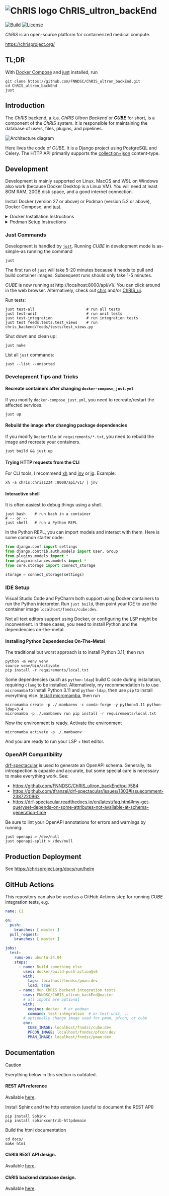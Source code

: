 # ![ChRIS logo](./docs/assets/logo_chris.png) ChRIS\_ultron\_backEnd

[![Build](https://github.com/FNNDSC/ChRIS_ultron_backEnd/actions/workflows/ci.yml/badge.svg)](https://github.com/FNNDSC/ChRIS_ultron_backEnd/actions/workflows/ci.yml)
[![License](https://img.shields.io/github/license/fnndsc/ChRIS_ultron_backEnd.svg)](./LICENSE)

_ChRIS_ is an open-source platform for containerized medical compute.

https://chrisproject.org/

## TL;DR

With [Docker Compose](https://docs.docker.com/compose/) and [just](https://just.systems/) installed, run

```shell
git clone https://github.com/FNNDSC/ChRIS_ultron_backEnd.git
cd ChRIS_ultron_backEnd
just
```

## Introduction

The _ChRIS_ backend, a.k.a. _ChRIS Ultron Backend_ or _**CUBE**_ for short,
is a component of the _ChRIS_ system. It is responsible for maintaining the database
of users, files, plugins, and pipelines.

<picture>
  <source media="(prefers-color-scheme: dark)" srcset="https://chrisproject.org/img/figures/ChRIS_architecture_dark.svg">
  <source media="(prefers-color-scheme: light)" srcset="https://chrisproject.org/img/figures/ChRIS_architecture.svg">
  <img alt="Architecture diagram" src="https://chrisproject.org/img/figures/ChRIS_architecture.svg">
</picture>

Here lives the code of _CUBE_. It is a Django project using PostgreSQL and Celery.
The HTTP API primarily supports the [collection+json](http://amundsen.com/media-types/collection/) content-type.

## Development

Development is mainly supported on Linux. MacOS and WSL on Windows also work (because Docker Desktop is a Linux VM). You will need at least 8GM RAM, 20GB disk space, and a good internet connection.

Install Docker (version 27 or above) or Podman (version 5.2 or above), Docker Compose, and [just](https://github.com/casey/just?tab=readme-ov-file#installation).

<details>
<summary>
Docker Installation Instructions
</summary>

- For MacOS and Windows, see: https://docs.docker.com/get-started/get-docker/
- For Linux, see: https://docs.docker.com/engine/install/

> [!CAUTION]
> On **Linux**, the official Docker Documentation will try to trick you into installing "Docker Desktop." Do not install "Docker Desktop." Look for "Docker Engine" instead.

> [!CAUTION]
> On **Ubuntu**, make sure you follow the instructions here: https://docs.docker.com/engine/install/ubuntu/. If you do not follow the instructions, Ubuntu will try to install Docker using snap, which will cause many problems.

</details>

<details>
<summary>
Podman Setup Instructions
</summary>

Rootless Podman is supported. You must install and configure Podman to use `docker-compose`, _not_ `podman-compose`. `podman-compose` is missing features, see issues [#575](https://github.com/containers/podman-compose/issues/575) and [#866](https://github.com/containers/podman-compose/issues/866).

A Podman daemon must be running, because _ChRIS_ runs containers of its own. To start the Podman daemon on Linux, run

```shell
systemctl --user start podman.service
```

If both Podman and Docker are installed, Podman will be used by default. A preference to use either Podman or Docker can be set by running

```shell
just prefer podman  # or
just prefer docker
```

With Podman, RabbitMQ might fail to start. Simply retry the command. See https://github.com/FNNDSC/ChRIS_ultron_backEnd/issues/573

</details>

### Just Commands

Development is handled by [`just`](https://just.systems).
Running _CUBE_ in development mode is as-simple-as running the command

```shell
just
```

The first run of `just` will take 5-20 minutes because it needs to pull and build container images. Subsequent runs should only take 1-5 minutes.

_CUBE_ is now running at http://localhost:8000/api/v1/. You can click around in the web browser. Alternatively, check out [chrs](https://chrisproject.org/docs/chrs) and/or [ChRIS\_ui](https://github.com/FNNDSC/ChRIS_ui).

Run tests:

```shell
just test-all                       # run all tests
just test-unit                      # run unit tests
just test-integration               # run integration tests
just test feeds.tests.test_views    # run chris_backend/feeds/tests/test_views.py
```

Shut down and clean up:

```shell
just nuke
```

List all `just` commands:

```shell
just --list --unsorted
```

### Development Tips and Tricks

#### Recreate containers after changing `docker-compose_just.yml`

If you modify `docker-compose_just.yml`, you need to recreate/restart the affected services.

```shell
just up
```

#### Rebuild the image after changing package dependencies

If you modify `Dockerfile` or `requirements/*.txt`, you need to rebuild the image and recreate your containers.

```shell
just build && just up
```

#### Trying HTTP requests from the CLI

For CLI tools, I recommend [xh](https://github.com/ducaale/xh) and [jnv](https://github.com/ynqa/jnv) or [jq](https://jqlang.github.io/jq/). Example:

```shell
xh -a chris:chris1234 :8000/api/v1/ | jnv
```

#### Interactive shell

It is often easiest to debug things using a shell.

```shell
just bash    # run bash in a container
# -- or --
just shell   # run a Python REPL
```

In the Python REPL, you can import models and interact with them. Here is some common starter code:

```python
from django.conf import settings
from django.contrib.auth.models import User, Group
from plugins.models import *
from plugininstances.models import *
from core.storage import connect_storage

storage = connect_storage(settings)
```

### IDE Setup

Visual Studio Code and PyCharm both support using Docker containers to run the Python interpreter. Run `just build`, then point your IDE to use the container image `localhost/fnndsc/cube:dev`.

Not all text editors support using Docker, or configuring the LSP might be inconvenient. In these cases, you need to install Python and the dependencies on-the-metal.

#### Installing Python Dependencies On-The-Metal

The traditional but worst approach is to install Python 3.11, then run

```shell
python -m venv venv
source venv/bin/activate
pip install -r requirements/local.txt
```

Some dependencies (such as `python-ldap`) build C code during installation,
requiring `clang` to be installed. Alternatively, my recommendation is to use
`micromamba` to install Python 3.11 and `python-ldap`, then use `pip` to
install everything else.
[Install micromamba](https://mamba.readthedocs.io/en/latest/installation/micromamba-installation.html), then run

```shell
micromamba create -p ./.mambaenv -c conda-forge -y python=3.11 python-ldap=3.4
micromamba -p ./.mambaenv run pip install -r requirements/local.txt
```

Now the environment is ready. Activate the environment

```shell
micromamba activate -p ./.mambaenv
```

And you are ready to run your LSP + text editor.

### OpenAPI Compatibility

[drf-spectacular](https://drf-spectacular.readthedocs.io/) is used to generate an OpenAPI schema.
Generally, its introspection is capable and accurate, but some special care is necessary to make
everything work. See:

- https://github.com/FNNDSC/ChRIS_ultron_backEnd/pull/584
- https://github.com/tfranzel/drf-spectacular/issues/1303#issuecomment-2387220962
- https://drf-spectacular.readthedocs.io/en/latest/faq.html#my-get-queryset-depends-on-some-attributes-not-available-at-schema-generation-time

Be sure to lint your OpenAPI annotations for errors and warnings by running:

```shell
just openapi > /dev/null
just openapi-split > /dev/null
```

## Production Deployment

See https://chrisproject.org/docs/run/helm

## GitHub Actions

This repository can also be used as a GitHub Actions step for running _CUBE_ integration tests, e.g.

```yaml
name: CI

on:
  push:
    branches: [ master ]
  pull_request:
    branches: [ master ]

jobs:
  test:
    runs-on: ubuntu-24.04
    steps:
      - name: Build something else
        uses: docker/build-push-action@v6
        with:
          tags: localhost/fnndsc/pman:dev
          load: true
      - name: Run ChRIS backend integration tests
        uses: FNNDSC/ChRIS_ultron_backEnd@master
        # all inputs are optional
        with:
          engine: docker  # or podman
          command: test-integration  # or test-unit, ...
        # optionally change image used for pman, pfcon, or cube
        env:
          CUBE_IMAGE: localhost/fnndsc/cube:dev
          PFCON_IMAGE: localhost/fnndsc/pfcon:dev
          PMAN_IMAGE: localhost/fnndsc/pman:dev
```

## Documentation

> [!CAUTION]
> Everything below in this section is outdated.

#### REST API reference

Available [here](https://fnndsc.github.io/ChRIS_ultron_backEnd).

Install Sphinx and the http extension (useful to document the REST API)
```
pip install Sphinx
pip install sphinxcontrib-httpdomain
```

Build the html documentation
```
cd docs/
make html
```

#### ChRIS REST API design.

Available [here](https://github.com/FNNDSC/ChRIS_ultron_backEnd/wiki/ChRIS-REST-API-design).

#### ChRIS backend database design.

Available [here](https://github.com/FNNDSC/ChRIS_ultron_backEnd/wiki/ChRIS-backend-database-design).
